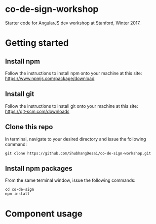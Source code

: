 # co-de-sign-workshop
Starter code for AngularJS dev workshop at Stanford, Winter 2017.

# Getting started
## Install npm
Follow the instructions to install npm onto your machine at this site: https://www.npmjs.com/package/download
## Install git
Follow the instructions to install git onto your machine at this site: https://git-scm.com/downloads
## Clone this repo
In terminal, navigate to your desired directory and issue the following command:

`git clone https://github.com/ShubhangDesai/co-de-sign-workshop.git`
## Install npm packages
From the same terminal window, issue the following commands:

```
cd co-de-sign
npm install
```
# Component usage
